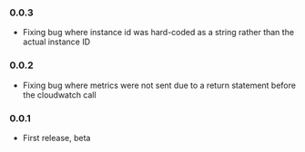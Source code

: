 ### 0.0.3
* Fixing bug where instance id was hard-coded as a string rather than the actual instance ID

### 0.0.2
* Fixing bug where metrics were not sent due to a return statement before the cloudwatch call

### 0.0.1
* First release, beta